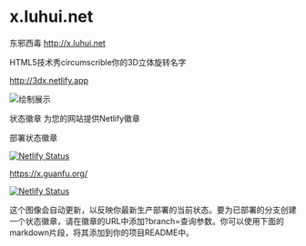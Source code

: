# x.luhui.net
东邪西毒
http://x.luhui.net

HTML5技术秀circumscrible你的3D立体旋转名字

http://3dx.netlify.app


![绘制展示](http://x.luhui.net/Screen.jpg)


状态徽章
为您的网站提供Netlify徽章

部署状态徽章



[![Netlify Status](https://api.netlify.com/api/v1/badges/79d44085-e6eb-4ccd-b1e8-983227a69634/deploy-status)](https://app.netlify.com/sites/3dx/deploys)

https://x.guanfu.org/


[![Netlify Status](https://api.netlify.com/api/v1/badges/f26e55d8-44d9-4789-bd7e-389baa208bd7/deploy-status)](https://app.netlify.com/sites/3dx/deploys)



这个图像会自动更新，以反映你最新生产部署的当前状态。要为已部署的分支创建一个状态徽章，请在徽章的URL中添加?branch=查询参数。你可以使用下面的markdown片段，将其添加到你的项目README中。













